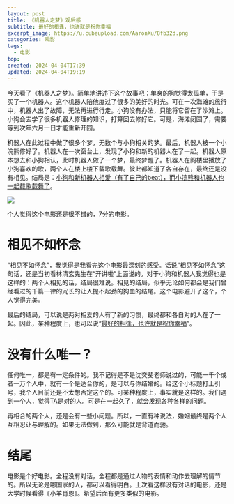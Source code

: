 ```yaml
---
layout: post
title: 《机器人之梦》观后感
subtitle: 最好的相逢，也许就是祝你幸福
excerpt_image: https://u.cubeupload.com/AaronXu/8fb32d.png
categories: 观影
tags:
  - 电影
top: 
created: 2024-04-04T17:39
updated: 2024-04-04T19:19
---
```


今天看了《机器人之梦》。简单地讲述下这个故事吧：单身的狗觉得太孤单，于是买了一个机器人。这个机器人陪他度过了很多的美好的时光。可在一次海滩的旅行中，机器人出了故障，无法再进行行走。小狗没有办法，只能将它留在了沙滩上。小狗会去学了很多机器人修理的知识，打算回去修好它。可是，海滩闭园了，需要等到次年六月一日才能重新开园。

机器人在此过程中做了很多个梦，无数个与小狗相关的梦。最后，机器人被一个小浣熊修好了。机器人在一次窗台上，发现了小狗和新的机器人在了一起。机器人原本想去和小狗相认，此时机器人做了一个梦，最终梦醒了。机器人在阁楼里播放了小狗喜欢的歌，两个人在楼上楼下载歌载舞。彼此都知道了各自存在，最终还是没有相见。结局是：<u>小狗和新机器人相爱（有了自己的beat），而小浣熊和机器人也一起载歌载舞了</u>。

![](https://u.cubeupload.com/AaronXu/artplayer013044.png)

个人觉得这个电影还是很不错的，7分的电影。

# 相见不如怀念

“相见不如怀念”，我觉得是我看完这个电影最深刻的感受。话说“相见不如怀念”这句话，还是当初看林清玄先生在“开讲啦”上面说的。对于小狗和机器人我觉得也是这样的：两个人相见的话，结局很难说。相见的结局，似乎无论如何都会是我们曾经看过的千篇一律的冗长的让人提不起劲的狗血的结尾。这个电影避开了这个，个人觉得完美。

最后的结局，可以说是两对相爱的人有了新的习惯，最终都和各自对的人在了一起。因此，某种程度上，也可以说“<u>最好的相逢，也许就是祝你幸福</u>”。


# 没有什么唯一？

任何唯一，都是有一定条件的。我不记得是不是沈奕斐老师说过的，可能一千个或者一万个人中，就有一个是适合你的，是可以与你结婚的。给这个小标题打上引号，我个人目前还是不太想否定这个的。可某种程度上，事实就是这样的。我们遇到一个人，觉得TA是对的人。可是在一起久了，就会发现各种各样的问题。

再相合的两个人，还是会有一些小问题。所以，一直有种说法，婚姻最终是两个人互相忍让与理解的。如果无法做到，那么可能就是背道而驰。

# 结尾

电影是个好电影。全程没有对话，全程都是通过人物的表情和动作去理解的情节的。所以无论是哪国家的人，都可以看得明白。上次看这样没有对话的电影，还是大学时候看得《小羊肖恩》。希望后面有更多类似的电影。